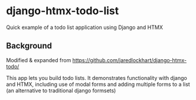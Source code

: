 # django-htmx-todo-list
Quick example of a todo list application using Django and HTMX

## Background

Modified & expanded from https://github.com/jaredlockhart/django-htmx-todo/

This app lets you build todo lists. It demonstrates functionality with django and HTMX, including use of modal forms and adding multiple forms to a list (an alternative to traditional django formsets)
